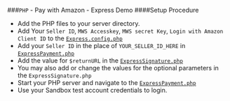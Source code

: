 ###`PHP` - Pay with Amazon - Express Demo
####Setup Procedure
* Add the PHP files to your server directory.
* Add Your `Seller ID`, `MWS Accesskey`, `MWS secret Key`, `Login with Amazon Client ID` to the [`Express.config.php`](https://github.com/amzn/pay-with-amazon-express-demo/tree/master/php/Express.config.php)
* Add your `Seller ID` in the place of `YOUR_SELLER_ID_HERE` in [`ExpressPayment.php`](https://github.com/amzn/pay-with-amazon-express-demo/blob/master/php/ExpressPayment.php)
* Add the value for `$returnURL` in the [`ExpressSignature.php`](https://github.com/amzn/pay-with-amazon-express-demo/tree/master/php/ExpressSignature.php)
* You may also add or change the values for the optional parameters in the `ExpressSignature.php`
* Start your PHP server and navigate to the [`ExpressPayment.php`](https://github.com/amzn/pay-with-amazon-express-demo/tree/master/php/ExpressPayment.php)
* Use your Sandbox test account credentials to login.
